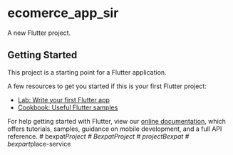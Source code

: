 # ecomerce_app_sir

A new Flutter project.

## Getting Started

This project is a starting point for a Flutter application.

A few resources to get you started if this is your first Flutter project:

- [Lab: Write your first Flutter app](https://flutter.dev/docs/get-started/codelab)
- [Cookbook: Useful Flutter samples](https://flutter.dev/docs/cookbook)

For help getting started with Flutter, view our
[online documentation](https://flutter.dev/docs), which offers tutorials,
samples, guidance on mobile development, and a full API reference.
#   b e x p a t _ P r o j e c t  
 #   B e x p a t P r o j e c t  
 #   p r o j e c t B e x p a t  
 #   b e x p a r t _ p l a c e - s e r v i c e  
 